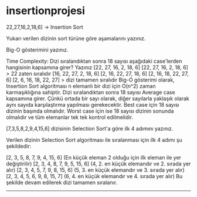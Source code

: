# insertionprojesi
22,27,16,2,18,6] -> Insertion Sort

Yukarı verilen dizinin sort türüne göre aşamalarını yazınız.

Big-O gösterimini yazınız.

Time Complexity: Dizi sıralandıktan sonra 18 sayısı aşağıdaki case'lerden hangisinin kapsamına girer? Yazınız
 [22, 27, 16, 2, 18, 6]
[22, 27, 16, 2, 18, 6] > 22 zaten sıralıdır
[16, 22, 27, 2, 18, 6]
[2, 16, 22, 27, 18, 6]
[2, 16, 18, 22, 27, 6]
[2, 6, 16, 18, 22, 27] > dizi tamamen sıralıdır
Big-O gösterimi olarak, Insertion Sort algoritması n elemanlı bir dizi için O(n^2) zaman karmaşıklığına sahiptir.
Dizi sıralandıktan sonra 18 sayısı Average case kapsamına girer. Çünkü ortada bir sayı olarak, diğer sayılarla yaklaşık olarak aynı sayıda karşılaştırma yapılması gerekecektir. Best case için 18 sayısı dizinin başında olmalıdır. Worst case için ise 18 sayısı dizinin sonunda olmalıdır ve tüm elemanlar tek tek kontrol edilmelidir.




[7,3,5,8,2,9,4,15,6] dizisinin Selection Sort'a göre ilk 4 adımını yazınız. 

Verilen dizinin Selection Sort algoritması ile sıralanması için ilk 4 adımı şu şekildedir:

[2, 3, 5, 8, 7, 9, 4, 15, 6] (En küçük eleman 2 olduğu için ilk eleman ile yer değiştirilir)
[2, 3, 4, 8, 7, 9, 5, 15, 6] (4, 2. en küçük elemandır ve 2. sırada yer alır)
[2, 3, 4, 5, 7, 9, 8, 15, 6] (5, 3. en küçük elemandır ve 3. sırada yer alır)
[2, 3, 4, 5, 6, 9, 8, 15, 7] (6, 4. en küçük elemandır ve 4. sırada yer alır)
Bu şekilde devam edilerek dizi tamamen sıralanır.

------------------------------------------------------------------------------------------------------------------


